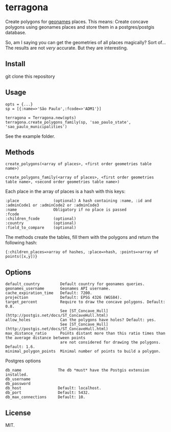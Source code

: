 terragona
=========

Create polygons for [geonames](www.geonames.org) places.
This means: Create concave polygons using geonames places and store them in a postgres/postgis database.

So, am I saying you can get the geometries of all places magically? Sort of... 
The results are not *very* accurate. But they are interesting.
  
Install
-------

git clone this repository

Usage
-----

```
opts = {...}
sp = [{:name=>'São Paulo',:fcode=>'ADM1'}]

terragona = Terragona.new(opts)
terragona.create_polygons_family(sp, 'sao_paulo_state', 'sao_paulo_municipalities')

```

See the example folder.

Methods
-------

```
create_polygons(<array of places>, <first order geometries table name>)
  
create_polygons_family(<array of places>, <first order geometries table name>, <second order geometries table name>)
```

Each place in the array of places is a hash with this keys:

```
:place               (optional) A hash containing :name, :id and :adminCode1 or :adminCode2 or :adminCode3
:name                Obligatory if no place is passed
:fcode               
:children_fcode      (optional)
:country             (optional)
:field_to_compare    (optional)
```

The methods create the tables, fill them with the polygons and return the following hash:

```
{:children_places=>array of hashes, :place=>hash, :points=>array of points([x,y])}
```

Options
------
```
default_country         Default country for geonames queries.
geonames_username       Geonames API username.
cache_expiration_time   Default: 7200.
projection              Default: EPSG 4326 (WGS84).
target_percent          Require to draw the concave polygons. Default: 0.8. 
                        See [ST_Concave_Hull](http://postgis.net/docs/ST_ConcaveHull.html)
allow_holes             Can the polygons have holes? Default: yes. 
                        See [ST_Concave_Hull](http://postgis.net/docs/ST_ConcaveHull.html)
max_distance_ratio      Points distant more than this ratio times than the average distance between points 
                        are not considered for drawing the polygons. Default: 1.6.
minimal_polygon_points  Minimal number of points to build a polygon.
```

Postgres options
```
db_name                The db *must* have the Postgis extension installed.
db_username
db_password
db_host                Default: localhost.
db_port                Default: 5432.
db_max_connections     Default: 10.
```

License
-------

MIT.